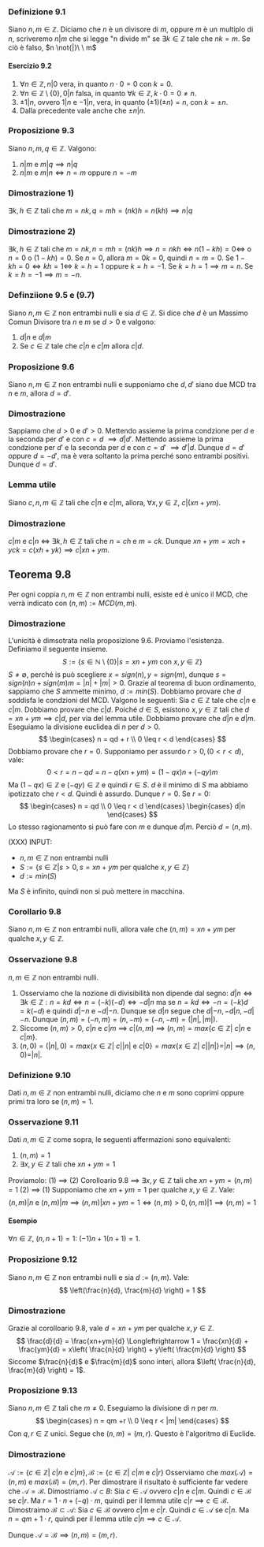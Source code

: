 ### Definizione 9.1
Siano $n, m \in \mathbb{Z}$. Diciamo che $n$ è un divisore di $m$, oppure $m$ è un multiplo di $n$, scriveremo $n | m$ che si legge "n divide m" se $\exists k \in \mathbb{Z}$ tale che $nk = m$.
Se ciò è falso, $n \not{|}\ \    m$

#### Esercizio 9.2
1. $\forall n \in \mathbb{Z}, n | 0$ vera, in quanto $n \cdot 0 = 0$ con $k = 0$.
2. $\forall n \in \mathbb{Z} \setminus \{ 0 \}, 0 | n$ falsa, in quanto $\forall k \in \mathbb{Z}, k \cdot 0 = 0 \neq n$.
3. $\pm 1 | n$, ovvero $1|n$ e $-1|n$, vera, in quanto $(\pm 1)(\pm n) = n$, con $k = \pm n$.
4. Dalla precedente vale anche che $\pm n | n$.

### Proposizione 9.3
Siano $n, m , q \in \mathbb{Z}$. Valgono:
1. $n | m$ e $m | q \implies n | q$
2. $n | m$ e $m | n \Longleftrightarrow n = m$ oppure $n = -m$

### Dimostrazione 1)
$\exists k, h \in \mathbb{Z}$ tali che $m = nk, q=mh=(nk)h = n(kh) \implies n|q$
### Dimostrazione 2)
$\exists k, h \in \mathbb{Z}$ tali che $m = nk, n = mh = (nk)h \implies n = nkh \Longleftrightarrow n(1-kh) = 0 \Longleftrightarrow$ o $n = 0$ o $(1-kh) = 0$.
Se $n = 0$, allora $m = 0k = 0$, quindi $n = m = 0$.
Se $1-kh = 0 \Longleftrightarrow kh = 1 \Longleftrightarrow$ $k = h = 1$ oppure $k = h = -1$.
Se $k = h = 1 \implies m=n$.
Se $k = h = - 1 \implies  m = -n$.

### Definziione 9.5 e (9.7)
Siano $n, m \in \mathbb{Z}$ non entrambi nulli e sia $d \in \mathbb{Z}$.
Si dice che $d$ è un Massimo Comun Divisore tra $n$ e $m$ se $d>0$ e valgono:
1. $d | n$ e $d|m$
2. Se $c \in \mathbb{Z}$ tale che $c|n$ e $c|m$ allora $c|d$.

### Proposizione 9.6
Siano $n,m \in \mathbb{Z}$ non entrambi nulli e supponiamo che $d, d'$ siano due MCD tra $n$ e $m$, allora $d = d'$.

### Dimostrazione
Sappiamo che $d > 0$ e $d'>0$.
Mettendo assieme la prima condzione per $d$ e la seconda per $d'$ e con $c = d$ $\implies  d|d'$.
Mettendo assieme la prima condzione per $d'$ e la seconda per $d$ e con $c = d'$ $\implies  d'|d$.
Dunque $d = d'$ oppure $d = -d'$, ma è vera soltanto la prima perché sono entrambi positivi.
Dunque $d = d'$.

### Lemma utile
Siano $c,n,m \in \mathbb{Z}$ tali che $c|n$ e $c|m$, allora, $\forall x,y \in \mathbb{Z}$, $c | (xn + ym)$.

### Dimostrazione
$c|m$ e $c|n$ $\Longleftrightarrow$ $\exists k,h \in \mathbb{Z}$ tali che $n = ch$ e $m = ck$.
Dunque $xn + ym =xch+yck = c(xh + yk) \implies  c | xn + ym$.

## Teorema 9.8
Per ogni coppia $n,m \in \mathbb{Z}$ non entrambi nulli, esiste ed è unico il MCD, che verrà indicato con $(n,m):= MCD(m, m)$.
### Dimostrazione
L'unicità è dimsotrata nella proposizione 9.6.
Proviamo l'esistenza.
Definiamo il seguente insieme.
$$
S := \{ s \in \mathbb{N} \setminus \{ 0 \} | s = xn + ym \text{ con } x,y \in \mathbb{Z} \} 
$$
$S \neq \emptyset$, perché is può scegliere $x = sign(n), y = sign(m)$, dunque $s = sign(n)n + sign(m)m = |n| + |m| > 0$.
Grazie al teorema di buon ordinamento, sappiamo che $S$ ammette minimo, $d:=min(S)$. Dobbiamo provare che $d$ soddisfa le condzioni del MCD.
Valgono le seguenti:
Sia $c \in \mathbb{Z}$ tale che $c|n$ e $c|m$. Dobbiamo provare che $c|d$. Poiché $d \in S$, esistono $x,y \in \mathbb{Z}$ tali che $d =xn + ym \implies c|d$, per via del lemma utile.
Dobbiamo provare che $d|n$ e $d|m$. Eseguiamo la divisione euclidea di $n$ per $d > 0$.
$$
\begin{cases}
n = qd + r \\
0 \leq r < d
\end{cases}
$$
Dobbiamo provare che $r = 0$. Supponiamo per assurdo $r>0, (0< r< d)$, vale:
$$
0 < r = n - qd = n - q(xn + ym) = (1- qx)n + (-qy) m
$$
Ma $(1-qx) \in \mathbb{Z}$ e $(-qy) \in \mathbb{Z}$ e quindi $r \in S$. $d$ è il minimo di $S$ ma abbiamo ipotizzato che $r < d$. Quindi è assurdo. Dunque $r = 0$.
Se $r = 0$:
$$
\begin{cases}
n = qd \\
0 \leq r < d
\end{cases}
\begin{cases}
d|n
\end{cases}
$$
Lo stesso ragionamento si può fare con $m$ e dunque $d|m$. Perciò $d = (n, m)$.

(XXX) INPUT:
- $n, m \in \mathbb{Z}$ non entrambi nulli
- $S:=\{ s \in \mathbb{Z} | s > 0, s =xn+ym \text{ per qualche } x,y \in \mathbb{Z} \}$
- $d:= min(S)$

Ma $S$ è infinito, quindi non si può mettere in macchina.

### Corollario 9.8
Siano $n,m \in \mathbb{Z}$ non entrambi nulli, allora vale che $(n,m) = xn +ym$ per qualche $x, y \in \mathbb{Z}$.

### Osservazione 9.8
$n, m \in \mathbb{Z}$ non entrambi nulli. 
1) Osserviamo che la nozione di divisibilità non dipende dal segno: $d|n \Longleftrightarrow \exists k\in \mathbb{Z} : n=kd \Longleftrightarrow n=(-k)(-d)\Longleftrightarrow -d|n$
ma se $n = kd \Longleftrightarrow - n = (-k)d = k(-d)$ e quindi $d|-n$ e $-d | -n$.
Dunque se $d|n$ segue che $d|-n, -d|n, -d|-n$.
Dunque $(n,m)=(-n,m)=(n, -m)=(-n, -m)=(|n|, |m|)$.
2) Siccome $(n, m) > 0$, $c|n$ e $c|m$ $\implies$ $c|(n,m)$ $\implies$ $(n, m) = max \{ c \in \mathbb{Z} | \ c|n  \text{ e } c | m \}$.
3) $(n, 0) = (|n|, 0) = max\{ x \in \mathbb{Z} | \ c | |n| \text{ e } c | 0 \} = max\{ x \in \mathbb{Z} | \ c | |n| \} = |n| \implies (n,0) = |n|$.

### Definizione 9.10
Dati $n,m\in \mathbb{Z}$ non entrambi nulli, diciamo che $n$ e $m$ sono coprimi oppure primi tra loro se $(n,m) = 1$.

### Osservazione 9.11
Dati $n,m \in \mathbb{Z}$ come sopra, le seguenti affermazioni sono equivalenti:
1. $(n, m) = 1$
2. $\exists x,y \in \mathbb{Z}$ tali che $xn + ym = 1$

Proviamolo:
(1) $\implies$ (2) Corolloario 9.8 $\implies$ $\exists x,y \in \mathbb{Z}$  tali che $xn +ym = (n, m) = 1$
(2) $\implies$ (1) Supponiamo che $xn +ym =  1$ per qualche $x,y \in \mathbb{Z}$. Vale:
$$
(n, m) | n \text{ e } (n, m) | m \implies (n,m) | xn +ym = 1 \Longleftrightarrow (n, m) > 0, (n, m) | 1 \implies (n,m) = 1
$$
#### Esempio
$\forall n \in \mathbb{Z}$, $(n, n+1) = 1$: $(-1)n + 1(n+1)=1$.

### Proposizione 9.12
Siano $n,m \in \mathbb{Z}$ non entrambi nulli e sia $d := (n, m)$. Vale:
$$
\left(\frac{n}{d}, \frac{m}{d} \right) = 1
$$
### Dimostrazione
Grazie al corolloario 9.8, vale $d = xn + ym$ per qualche $x,y \in \mathbb{Z}$.
$$
\frac{d}{d} = \frac{xn+ym}{d} \Longleftrightarrow 1 = \frac{xn}{d} + \frac{ym}{d} = x\left( \frac{n}{d} \right) + y\left( \frac{m}{d} \right)
$$
Siccome $\frac{n}{d}$ e $\frac{m}{d}$ sono interi, allora $\left( \frac{n}{d}, \frac{m}{d} \right) = 1$.
### Proposizione 9.13
Siano $n,m \in \mathbb{Z}$ tali che $m \neq 0$. Eseguiamo la divisione di $n$ per $m$.
$$
\begin{cases}
n = qm +r  \\
0 \leq r < |m|
\end{cases}
$$
Con $q, r \in \mathbb{Z}$ unici.
Segue che $(n, m) = (m , r)$.
Questo è l'algoritmo di Euclide.
### Dimostrazione
$\mathcal{A}:= \{ c \in \mathbb{Z} | \ c|n \text{ e } c|m \}, \mathcal{B} := \{ c \in \mathbb{Z} | \ c |m \text{ e } c|r \}$
Osserviamo che $max(\mathcal{A}) = (n,m)$ e $max(\mathcal{B}) = (m, r)$. Per dimostrare il risultato è sufficiente far vedere che $\mathcal{A}=\mathcal{B}$.
Dimostriamo $\mathcal{A} \subset B$:
Sia $c \in \mathcal{A}$ ovvero $c|n$ e $c|m$. Quindi $c \in \mathcal{B}$ se $c|r$. Ma $r = 1\cdot n + (-q) \cdot m$, quindi per il lemma utile $c | r \implies c \in \mathcal{B}$.
Dimostraimo $\mathcal{B} \subset \mathcal{A}$:
Sia $c \in \mathcal{B}$ ovvero $c|m$ e $c|r$. Quindi $c \in \mathcal{A}$ se $c|n$. Ma $n = qm + 1 \cdot r$, quindi per il lemma utile $c|n \implies c \in \mathcal{A}$.

Dunque $\mathcal{A} = \mathcal{B} \implies (n,m) = (m, r)$.
